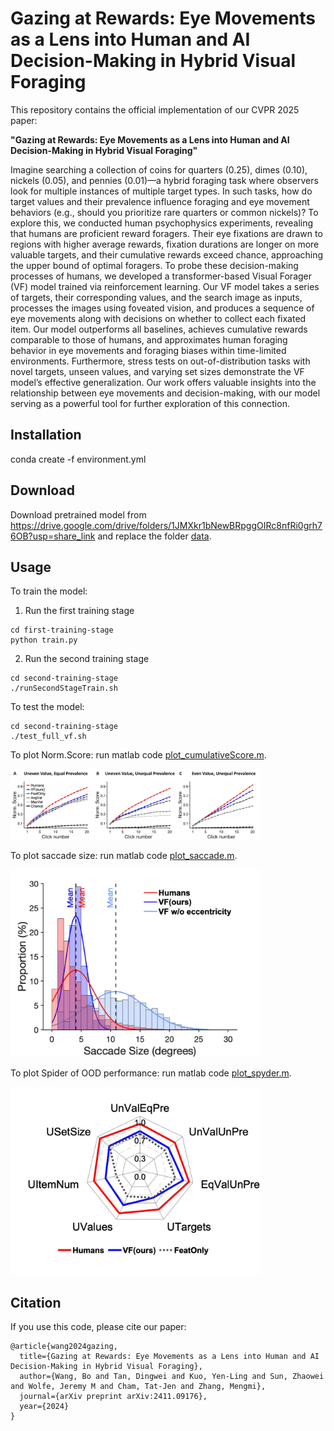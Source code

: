 # Gazing at Rewards: Eye Movements as a Lens into Human and AI Decision-Making in Hybrid Visual Foraging

This repository contains the official implementation of our CVPR 2025 paper:

**"Gazing at Rewards: Eye Movements as a Lens into Human and AI Decision-Making in Hybrid Visual Foraging"**

Imagine searching a collection of coins for quarters ($0.25$), dimes ($0.10$), nickels ($0.05$), and pennies ($0.01$)—a hybrid foraging task where observers look for multiple instances of multiple target types. In such tasks, how do target values and their prevalence influence foraging and eye movement behaviors (e.g., should you prioritize rare quarters or common nickels)? To explore this, we conducted human psychophysics experiments, revealing that humans are proficient reward foragers. Their eye fixations are drawn to regions with higher average rewards, fixation durations are longer on more valuable targets, and their cumulative rewards exceed chance, approaching the upper bound of optimal foragers. To probe these decision-making processes of humans, we developed a transformer-based Visual Forager (VF) model trained via reinforcement learning. Our VF model takes a series of targets, their corresponding values, and the search image as inputs, processes the images using foveated vision, and produces a sequence of eye movements along with decisions on whether to collect each fixated item. Our model outperforms all baselines, achieves cumulative rewards comparable to those of humans, and approximates human foraging behavior in eye movements and foraging biases within time-limited environments. Furthermore, stress tests on out-of-distribution tasks with novel targets, unseen values, and varying set sizes demonstrate the VF model’s effective generalization. Our work offers valuable insights into the relationship between eye movements and decision-making, with our model serving as a powerful tool for further exploration of this connection.

## Installation

conda create -f environment.yml

## Download

Download pretrained model from https://drive.google.com/drive/folders/1JMXkr1bNewBRpggOIRc8nfRi0grh76OB?usp=share_link and replace the folder [data](./second-training-stage/data/).

## Usage
To train the model:
1. Run the first training stage
```
cd first-training-stage
python train.py
```

2. Run the second training stage
```
cd second-training-stage
./runSecondStageTrain.sh
```

To test the model:
```
cd second-training-stage
./test_full_vf.sh
```

To plot Norm.Score: run matlab code [plot_cumulativeScore.m](./human-foraging-data-analysis/plot_cumulativeScore.m).

<img src="Norm_Score.pdf" width="400">

To plot saccade size: run matlab code [plot_saccade.m](./human-foraging-data-analysis/plot_saccade.m).

<img src="saccadeSize.jpg" width="400">

To plot Spider of OOD performance: run matlab code [plot_spyder.m](./human-foraging-data-analysis/plot_spyder.m).

<img src="oodSpyder.jpg" width="400">

## Citation

If you use this code, please cite our paper:
```
@article{wang2024gazing,
  title={Gazing at Rewards: Eye Movements as a Lens into Human and AI Decision-Making in Hybrid Visual Foraging},
  author={Wang, Bo and Tan, Dingwei and Kuo, Yen-Ling and Sun, Zhaowei and Wolfe, Jeremy M and Cham, Tat-Jen and Zhang, Mengmi},
  journal={arXiv preprint arXiv:2411.09176},
  year={2024}
}
```
